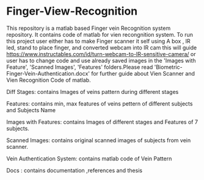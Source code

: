 # Finger-View-Recognition
This repository is a matlab based Finger vein Recognition system repository.
It contains code of matlab for vien recongnition system.
To run this project user either has to make Finger scanner it self using A box , IR led, stand to place finger, and converted webcam into IR cam this will guide https://www.instructables.com/id/turn-webcam-to-IR-sensitive-camera/ or user has to change code and use already saved images in the 'Images with Feature', 'Scanned Images', 'Features' folders.Please read 'Biometric-Finger-Vein-Authentication.docx' for further guide about Vien Scanner and Vien Recognition Code of matlab.


Diff Stages:				contains Images of veins pattern during different stages

Features:					contains min, max features of veins pettern of different subjects and Subjects Name

Images with Features:		contains Images of different stages and Features of 7 subjects.

Scanned Images:				contains original scanned images of subjects from vein scanner.

Vein Authentication System:	contains matlab code of Vein Pattern 

Docs : 						contains documentation ,references and thesis
